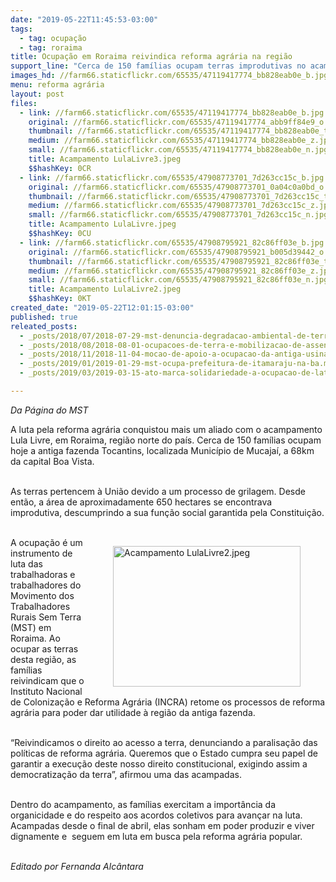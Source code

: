 ```yaml
---
date: "2019-05-22T11:45:53-03:00"
tags:
  - tag: ocupação
  - tag: roraima
title: Ocupação em Roraima reivindica reforma agrária na região
support_line: "Cerca de 150 famílias ocupam terras improdutivas no acampamento Lula Livre, em Mucajaí (RR)"
images_hd: //farm66.staticflickr.com/65535/47119417774_bb828eab0e_b.jpg
menu: reforma agrária
layout: post
files:
  - link: //farm66.staticflickr.com/65535/47119417774_bb828eab0e_b.jpg
    original: //farm66.staticflickr.com/65535/47119417774_abb9ff84e9_o.jpg
    thumbnail: //farm66.staticflickr.com/65535/47119417774_bb828eab0e_t.jpg
    medium: //farm66.staticflickr.com/65535/47119417774_bb828eab0e_z.jpg
    small: //farm66.staticflickr.com/65535/47119417774_bb828eab0e_n.jpg
    title: Acampamento LulaLivre3.jpeg
    $$hashKey: 0CR
  - link: //farm66.staticflickr.com/65535/47908773701_7d263cc15c_b.jpg
    original: //farm66.staticflickr.com/65535/47908773701_0a04c0a0bd_o.jpg
    thumbnail: //farm66.staticflickr.com/65535/47908773701_7d263cc15c_t.jpg
    medium: //farm66.staticflickr.com/65535/47908773701_7d263cc15c_z.jpg
    small: //farm66.staticflickr.com/65535/47908773701_7d263cc15c_n.jpg
    title: Acampamento LulaLivre.jpeg
    $$hashKey: 0CU
  - link: //farm66.staticflickr.com/65535/47908795921_82c86ff03e_b.jpg
    original: //farm66.staticflickr.com/65535/47908795921_b005d39442_o.jpg
    thumbnail: //farm66.staticflickr.com/65535/47908795921_82c86ff03e_t.jpg
    medium: //farm66.staticflickr.com/65535/47908795921_82c86ff03e_z.jpg
    small: //farm66.staticflickr.com/65535/47908795921_82c86ff03e_n.jpg
    title: Acampamento LulaLivre2.jpeg
    $$hashKey: 0KT
created_date: "2019-05-22T12:01:15-03:00"
published: true
releated_posts:
  - _posts/2018/07/2018-07-29-mst-denuncia-degradacao-ambiental-de-terras-publicas-com-ocupacao-na-regiao-de-mogi-guacu-sp.md
  - _posts/2018/08/2018-08-01-ocupacoes-de-terra-e-mobilizacao-de-assentados-marcam-a-jornada-nacional-de-lutas-em-sp.md
  - _posts/2018/11/2018-11-04-mocao-de-apoio-a-ocupacao-da-antiga-usina-ariadnopolis-quilombo-campo-grande.md
  - _posts/2019/01/2019-01-29-mst-ocupa-prefeitura-de-itamaraju-na-ba.md
  - _posts/2019/03/2019-03-15-ato-marca-solidariedade-a-ocupacao-de-latifundio-de-joao-de-deus.md

---
```

<p><em>Da P&aacute;gina do MST</em></p>

<p>A luta pela reforma agr&aacute;ria conquistou mais um aliado com o acampamento Lula Livre, em Roraima, regi&atilde;o norte do pa&iacute;s. Cerca de 150 fam&iacute;lias ocupam hoje a antiga fazenda Tocantins, localizada Munic&iacute;pio de Mucaja&iacute;, a 68km da capital Boa Vista.<br />
&nbsp;</p>

<p>As terras pertencem &agrave; Uni&atilde;o devido a um processo de grilagem. Desde ent&atilde;o, a &aacute;rea de aproximadamente 650 hectares se encontrava improdutiva, descumprindo a sua fun&ccedil;&atilde;o social garantida pela Constitui&ccedil;&atilde;o.<br />
&nbsp;</p>

<figure class="image" style="float:right"><img alt="Acampamento LulaLivre2.jpeg" height="225" src="//farm66.staticflickr.com/65535/47908795921_82c86ff03e_b.jpg" width="300" />
<figcaption></figcaption>
</figure>

<p>A ocupa&ccedil;&atilde;o &eacute; um instrumento de luta das trabalhadoras e trabalhadores do Movimento dos Trabalhadores Rurais Sem Terra (MST) em Roraima. Ao ocupar as terras desta regi&atilde;o, as fam&iacute;lias reivindicam que o Instituto Nacional de Coloniza&ccedil;&atilde;o e Reforma Agr&aacute;ria (INCRA) retome os processos de reforma agr&aacute;ria para poder dar utilidade &agrave; regi&atilde;o da antiga fazenda.<br />
&nbsp;</p>

<p>&ldquo;Reivindicamos o direito ao acesso a terra, denunciando a paralisa&ccedil;&atilde;o das pol&iacute;ticas de reforma agr&aacute;ria. Queremos que o Estado cumpra seu papel de garantir a execu&ccedil;&atilde;o deste nosso direito constitucional, exigindo assim a democratiza&ccedil;&atilde;o da terra&rdquo;, afirmou uma das acampadas.</p>

<p><br />
Dentro do acampamento, as fam&iacute;lias exercitam a import&acirc;ncia da organicidade e do respeito aos acordos coletivos para avan&ccedil;ar na luta. Acampadas desde o final de abril, elas sonham em poder produzir e viver dignamente e&nbsp; seguem em luta em busca pela reforma agr&aacute;ria popular.<br />
&nbsp;</p>

<p><em>Editado por Fernanda Alc&acirc;ntara</em></p>
